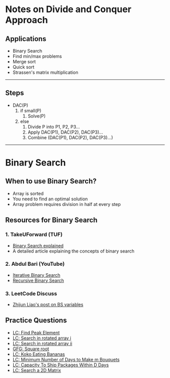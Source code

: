 # Notes on Divide and Conquer Approach
## Applications
- Binary Search
- Find min/max problems
- Merge sort
- Quick sort
- Strassen's matrix multiplication

---

## Steps

- DAC(P)
   1. if small(P)
      1. Solve(P)
   2. else
      1. Divide P into P1, P2, P3...
      2. Apply DAC(P1), DAC(P2), DAC(P3)...
      3. Combine (DAC(P1), DAC(P2), DAC(P3)...)

---
# Binary Search

## When to use Binary Search?

- Array is sorted
- You need to find an optimal solution 
- Array problem requires division in half at every step

## Resources for Binary Search

### 1. TakeUForward (TUF)
- [Binary Search explained](https://takeuforward.org/data-structure/binary-search-explained/)  
- A detailed article explaining the concepts of binary search

### 2. Abdul Bari (YouTube)
- [Iterative Binary Search](https://youtu.be/C2apEw9pgtw?si=TsYxyG3druzepIws)  
- [Recursive Binary Search](https://youtu.be/uEUXGcc2VXM?si=tZoKSV2PuOACHIAJ) 

### 3. LeetCode Discuss
- [Zhijun Liao's post on BS variables](https://leetcode.com/discuss/general-discussion/786126/Python-Powerful-Ultimate-Binary-Search-Template.-Solved-many-problems)

## Practice Questions
- [LC: Find Peak Element](https://leetcode.com/problems/find-peak-element/)
- [LC: Search in rotated array i](https://leetcode.com/problems/search-in-rotated-sorted-array/)
- [LC: Search in rotated array ii](https://leetcode.com/problems/search-in-rotated-sorted-array-ii/)
- [GFG: Square root](https://www.geeksforgeeks.org/problems/square-root/0)
- [LC: Koko Eating Bananas](https://leetcode.com/problems/koko-eating-bananas/)
- [LC: Minimum Number of Days to Make m Bouquets](https://leetcode.com/problems/minimum-number-of-days-to-make-m-bouquets/)
- [LC: Capacity To Ship Packages Within D Days](https://leetcode.com/problems/capacity-to-ship-packages-within-d-days/)
- [LC: Search a 2D Matrix](https://leetcode.com/problems/search-a-2d-matrix/)
